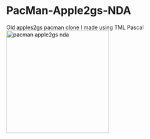 # PacMan-Apple2gs-NDA
Old apples2gs pacman clone I made using TML Pascal
<img width="270" alt="pacman apple2gs nda" src="https://github.com/plaidpants/PacMan-Apple2gs-NDA/assets/8979271/3ee29192-0420-4901-b6b0-da3cc7a86011">
